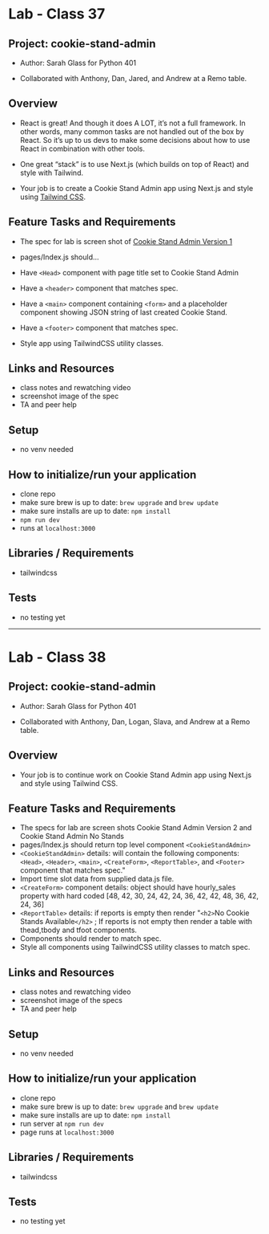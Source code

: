 # Lab - Class 37

## Project: cookie-stand-admin

- Author: Sarah Glass for Python 401

- Collaborated with Anthony, Dan, Jared, and Andrew at a Remo table.

## Overview

- React is great! And though it does A LOT, it’s not a full framework. In other words, many common tasks are not handled out of the box by React. So it’s up to us devs to make some decisions about how to use React in combination with other tools.

- One great “stack” is to use Next.js (which builds on top of React) and style with Tailwind.

- Your job is to create a Cookie Stand Admin app using Next.js and style using [Tailwind CSS](https://tailwindcss.com/docs/guides/nextjs).


## Feature Tasks and Requirements

- The spec for lab is screen shot of [Cookie Stand Admin Version 1](https://codefellows.github.io/code-401-python-guide/curriculum/class-37/lab/cookie-stand-admin-version-1.png)

- pages/Index.js should…
- Have `<Head>` component with page title set to Cookie Stand Admin
- Have a `<header>` component that matches spec.
- Have a `<main>` component containing `<form>` and a placeholder component showing JSON string of last created Cookie Stand.
- Have a `<footer>` component that matches spec.
- Style app using TailwindCSS utility classes.

## Links and Resources

- class notes and rewatching video
- screenshot image of the spec
- TA and peer help

## Setup

- no venv needed

## How to initialize/run your application

- clone repo
- make sure brew is up to date: `brew upgrade` and `brew update`
- make sure installs are up to date: `npm install`
- `npm run dev`
- runs at `localhost:3000`

## Libraries / Requirements

- tailwindcss

## Tests

- no testing yet

----------------------------------------------

# Lab - Class 38

## Project: cookie-stand-admin

- Author: Sarah Glass for Python 401

- Collaborated with Anthony, Dan, Logan, Slava, and Andrew at a Remo table.

## Overview

- Your job is to continue work on Cookie Stand Admin app using Next.js and style using Tailwind CSS.


## Feature Tasks and Requirements

- The specs for lab are screen shots Cookie Stand Admin Version 2 and Cookie Stand Admin No Stands
- pages/Index.js should return top level component `<CookieStandAdmin>`
- `<CookieStandAdmin>` details: will contain the following components:
`<Head>`, `<Header>`, `<main>`, `<CreateForm>`, `<ReportTable>`, and `<Footer>` component that matches spec."
- Import time slot data from supplied data.js file.
- `<CreateForm>` component details: object should have hourly_sales property with hard coded [48, 42, 30, 24, 42, 24, 36, 42, 42, 48, 36, 42, 24, 36]
- `<ReportTable>` details:  if reports is empty then render "`<h2>`No Cookie Stands Available`</h2>` ; If reports is not empty then render a table with thead,tbody and tfoot components.
- Components should render to match spec.
- Style all components using TailwindCSS utility classes to match spec.

## Links and Resources

- class notes and rewatching video
- screenshot image of the specs
- TA and peer help

## Setup

- no venv needed

## How to initialize/run your application

- clone repo
- make sure brew is up to date: `brew upgrade` and `brew update`
- make sure installs are up to date: `npm install`
- run server at `npm run dev`
- page runs at `localhost:3000`

## Libraries / Requirements

- tailwindcss

## Tests

- no testing yet
